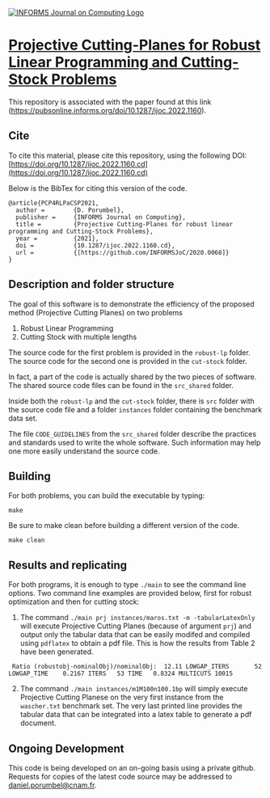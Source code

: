 [![INFORMS Journal on Computing Logo](https://INFORMSJoC.github.io/logos/INFORMS_Journal_on_Computing_Header.jpg)]([https://pubsonline.informs.org/journal/ijoc])

# [Projective Cutting-Planes for Robust Linear Programming and Cutting-Stock Problems](https://doi.org/10.1287/ijoc.2022.1160)

This repository is associated with the paper found at this link (https://pubsonline.informs.org/doi/10.1287/ijoc.2022.1160).

## Cite

To cite this material, please cite this repository, using the following DOI: [https://doi.org/10.1287/ijoc.2022.1160.cd](https://doi.org/10.1287/ijoc.2022.1160.cd)

Below is the BibTex for citing this version of the code.

```
@article{PCP4RLPaCSP2021,
  author =        {D. Porumbel},
  publisher =     {INFORMS Journal on Computing},
  title =         {Projective Cutting-Planes for robust linear programming and Cutting-Stock Problems},
  year =          {2021},
  doi =           {10.1287/ijoc.2022.1160.cd},
  url =           {[https://github.com/INFORMSJoC/2020.0068]}
}  
```

## Description and folder structure

The goal of this software is to demonstrate the efficiency of the proposed method (Projective Cutting Planes) on two problems

1. Robust Linear Programming
2. Cutting Stock with multiple lengths
    
The source code for the first problem is provided in the `robust-lp` folder.
The source code for the second one is provided in the `cut-stock` folder.

In fact, a part of the code is actually shared by the two pieces of software. The shared source code files can be found in the `src_shared` folder.

Inside both the `robust-lp` and the `cut-stock` folder, there is `src` folder with the source code 
file and a folder `instances` folder containing the benchmark data set.

The file `CODE_GUIDELINES` from the `src_shared` folder describe the practices and standards used to write the whole software.
Such information may help one more easily understand the source code.

## Building

For both problems, you can build the executable by typing:
```
make 
```

Be sure to make clean before building a different version of the code.
```
make clean
```

## Results and replicating

For both programs, it is enough to type `./main` to see the command line
options. Two command line examples are provided below, first for robust 
optimization and then for cutting stock:

1. The command `./main prj instances/maros.txt -m -tabularLatexOnly` will execute Projective Cutting Planes (because of argument `prj`) and output
only the tabular data that can be easily modifed and compiled using `pdflatex` to obtain a pdf file.  This is how the results from Table 2 have been generated.

``` Ratio (robustobj-nominalObj)/nominalObj:  12.11 LOWGAP_ITERS       52 LOWGAP_TIME    0.2167 ITERS   53 TIME   0.8324 MULTICUTS 10015```


2. The command `./main instances/m1M100n100.1bp` will simply execute Projective Cutting Planese on the very
first instance from the `wascher.txt` benchmark set. The very last printed line provides the tabular data
that can be integrated into a latex table to generate a pdf document.

## Ongoing Development

This code is being developed on an on-going basis using a private github. Requests for copies of the latest code source may be addressed to daniel.porumbel@cnam.fr.

